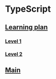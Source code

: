 # TypeScript

## [Learning plan](./src/plan.txt)

### [Level 1](./src/level1/)

### [Level 2](./src/level2/)

## [Main](/README.md)
